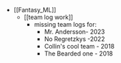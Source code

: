 - [[Fantasy_ML]]
	- [[team log work]]
		- missing team logs for:
			- Mr. Andersson- 2023
			- No Regretzkys -2022
			- Collin's cool team - 2018
			- The Bearded one - 2018